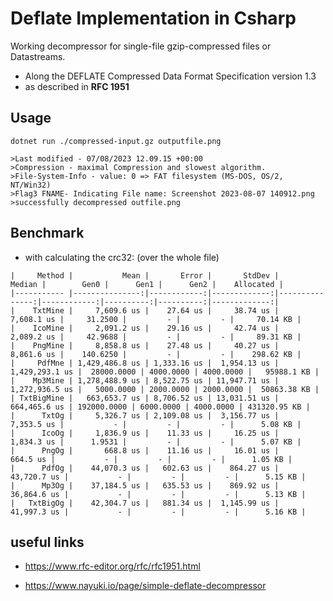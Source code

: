 ﻿# Deflate Implementation in Csharp

Working decompressor for single-file gzip-compressed files or Datastreams. 
- Along the DEFLATE Compressed Data Format Specification version 1.3
- as described in **RFC 1951**

##  Usage
```
dotnet run ./compressed-input.gz outputfile.png

>Last modified - 07/08/2023 12.09.15 +00:00
>Compression - maximal Compression and slowest algorithm.
>File-System-Info - value: 0 => FAT filesystem (MS-DOS, OS/2, NT/Win32)
>Flag3 FNAME- Indicating File name: Screenshot 2023-08-07 140912.png
>successfully decompressed outfile.png
```

## Benchmark
- with calculating the crc32: (over the whole file)

```
|     Method |           Mean |       Error |       StdDev |         Median |        Gen0 |      Gen1 |      Gen2 |    Allocated |
|----------- |---------------:|------------:|-------------:|---------------:|------------:|----------:|----------:|-------------:|
|    TxtMine |     7,609.6 us |    27.64 us |     38.74 us |     7,608.1 us |     31.2500 |         - |         - |     70.14 KB |
|    IcoMine |     2,091.2 us |    29.16 us |     42.74 us |     2,089.2 us |     42.9688 |         - |         - |     89.31 KB |
|    PngMine |     8,858.8 us |    27.48 us |     40.27 us |     8,861.6 us |    140.6250 |         - |         - |    298.62 KB |
|     PdfMne | 1,429,486.8 us | 1,333.16 us |  1,954.13 us | 1,429,293.1 us |  28000.0000 | 4000.0000 | 4000.0000 |   95988.1 KB |
|    Mp3Mine | 1,278,488.9 us | 8,522.75 us | 11,947.71 us | 1,272,936.5 us |   5000.0000 | 2000.0000 | 2000.0000 |  50863.38 KB |
| TxtBigMine |   663,653.7 us | 8,706.52 us | 13,031.51 us |   664,465.6 us | 192000.0000 | 6000.0000 | 4000.0000 | 431320.95 KB |
|      TxtOg |     5,326.7 us | 2,109.08 us |  3,156.77 us |     7,353.5 us |           - |         - |         - |      5.08 KB |
|      IcoOg |     1,836.9 us |    11.33 us |     16.25 us |     1,834.3 us |      1.9531 |         - |         - |      5.07 KB |
|      PngOg |       668.8 us |    11.16 us |     16.01 us |       664.5 us |           - |         - |         - |      1.05 KB |
|      PdfOg |    44,070.3 us |   602.63 us |    864.27 us |    43,720.7 us |           - |         - |         - |      5.15 KB |
|      Mp3Og |    37,184.5 us |   635.53 us |    869.92 us |    36,864.6 us |           - |         - |         - |      5.13 KB |
|   TxtBigOg |    42,304.7 us |   881.34 us |  1,145.99 us |    41,997.3 us |           - |         - |         - |      5.16 KB |
```


## useful links

- https://www.rfc-editor.org/rfc/rfc1951.html

- https://www.nayuki.io/page/simple-deflate-decompressor
